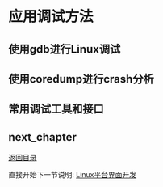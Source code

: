 # 应用调试方法

## 使用gdb进行Linux调试

## 使用coredump进行crash分析

## 常用调试工具和接口

## next_chapter

[返回目录](../README.md)

直接开始下一节说明: [Linux平台界面开发](./ch04-03.gui_design.md)
